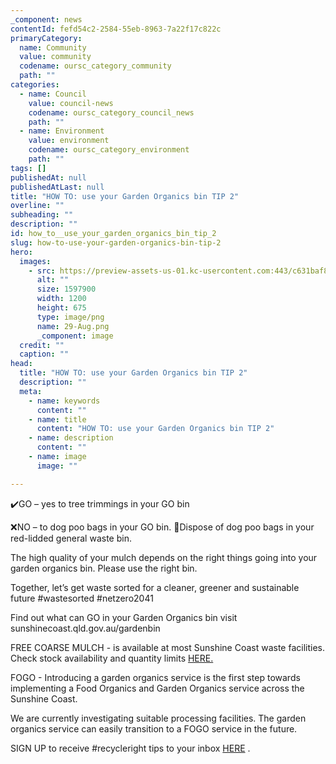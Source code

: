 ```yaml
---
_component: news
contentId: fefd54c2-2584-55eb-8963-7a22f17c822c
primaryCategory:
  name: Community
  value: community
  codename: oursc_category_community
  path: ""
categories:
  - name: Council
    value: council-news
    codename: oursc_category_council_news
    path: ""
  - name: Environment
    value: environment
    codename: oursc_category_environment
    path: ""
tags: []
publishedAt: null
publishedAtLast: null
title: "HOW TO: use your Garden Organics bin TIP 2"
overline: ""
subheading: ""
description: ""
id: how_to__use_your_garden_organics_bin_tip_2
slug: how-to-use-your-garden-organics-bin-tip-2
hero:
  images:
    - src: https://preview-assets-us-01.kc-usercontent.com:443/c631baf8-1b46-001f-580c-d0001b68b4a8/3827c347-8997-456d-b7e7-b07cf2fcd77c/29-Aug.png
      alt: ""
      size: 1597900
      width: 1200
      height: 675
      type: image/png
      name: 29-Aug.png
      _component: image
  credit: ""
  caption: ""
head:
  title: "HOW TO: use your Garden Organics bin TIP 2"
  description: ""
  meta:
    - name: keywords
      content: ""
    - name: title
      content: "HOW TO: use your Garden Organics bin TIP 2"
    - name: description
      content: ""
    - name: image
      image: ""

---
```

✔️GO – yes to tree trimmings in your GO bin

❌NO – to dog poo bags in your GO bin. 🤔Dispose of dog poo bags in your red-lidded general waste bin.

The high quality of your mulch depends on the right things going into your garden organics bin. Please use the right bin.

Together, let’s get waste sorted for a cleaner, greener and sustainable future #wastesorted #netzero2041

Find out what can GO in your Garden Organics bin visit sunshinecoast.qld.gov.au/gardenbin

FREE COARSE MULCH - is available at most Sunshine Coast waste facilities. Check stock availability and quantity limits [HERE.](https://www.sunshinecoast.qld.gov.au/Living-and-Community/Waste-and-Recycling/Mulch-and-Crushed-Concrete-Sales)


FOGO - Introducing a garden organics service is the first step towards implementing a Food Organics and Garden Organics service across the Sunshine Coast.

We are currently investigating suitable processing facilities. The garden organics service can easily transition to a FOGO service in the future.

SIGN UP to receive #recycleright tips to your inbox [HERE](https://mailchi.mp/2287f8b9d8be/garden-waste-bin-service)
.
